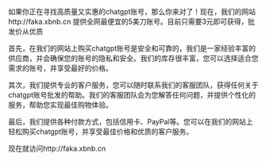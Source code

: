 如果你正在寻找高质量又实惠的chatgpt账号，那么你来对了！现在，我们的网站http://faka.xbnb.cn 提供全网最便宜的5美刀账号。目前只需要3元即可获得，批发价从优质

首先，在我们的网站上购买chatgpt账号是安全和可靠的，我们是一家经验丰富的供应商，并会确保您的账号的隐私和安全。我们的库存很丰富，您可以选择适合您需求的账号，并享受最好的价格。

其次，我们提供专业的客户服务，您可以随时联系我们的客服团队，获得任何关于chatgpt账号批发的帮助。我们的客服团队会为您解答任何问题，并提供个性化的服务，帮助您实现最佳购物体验。

最后，我们提供各种付款方式，包括信用卡、PayPal等。您可以在我们的网站上轻松购买chatgpt账号，并享受最佳价格和优质的客户服务。

现在就访问http://faka.xbnb.cn
